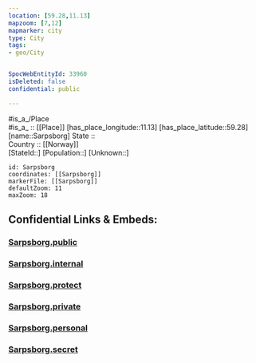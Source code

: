 ```yaml
---
location: [59.28,11.13] 
mapzoom: [7,12] 
mapmarker: city 
type: City
tags:
- geo/City


SpocWebEntityId: 33960
isDeleted: false
confidential: public

---
```

#is_a_/Place  
#is_a_ :: [[Place]] 
[has_place_longitude::11.13] 
[has_place_latitude::59.28] 
[name::Sarpsborg] 
State ::  
Country :: [[Norway]]  
[StateId::] 
[Population::] 
[Unknown::] 


```leaflet
id: Sarpsborg
coordinates: [[Sarpsborg]] 
markerFile: [[Sarpsborg]] 
defaultZoom: 11 
maxZoom: 18
```


## Confidential Links & Embeds: 

### [Sarpsborg.public](/_public/\Earth\Continent\Europe\Europe~North\Norway\Counties~Norway\Østfold\CitySarpsborg.public.md) 

### [Sarpsborg.internal](/_internal/\Earth\Continent\Europe\Europe~North\Norway\Counties~Norway\Østfold\CitySarpsborg.internal.md) 

### [Sarpsborg.protect](/_protect/\Earth\Continent\Europe\Europe~North\Norway\Counties~Norway\Østfold\CitySarpsborg.protect.md) 

### [Sarpsborg.private](/_private/\Earth\Continent\Europe\Europe~North\Norway\Counties~Norway\Østfold\CitySarpsborg.private.md) 

### [Sarpsborg.personal](/_personal/\Earth\Continent\Europe\Europe~North\Norway\Counties~Norway\Østfold\CitySarpsborg.personal.md) 

### [Sarpsborg.secret](/_secret/\Earth\Continent\Europe\Europe~North\Norway\Counties~Norway\Østfold\CitySarpsborg.secret.md)

